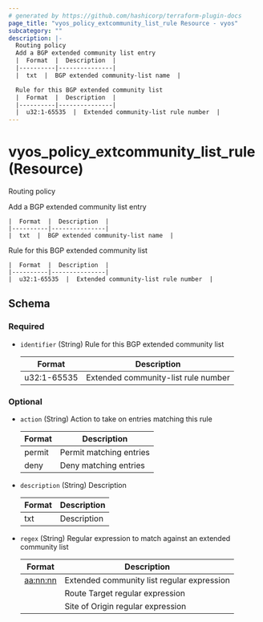 ```yaml
---
# generated by https://github.com/hashicorp/terraform-plugin-docs
page_title: "vyos_policy_extcommunity_list_rule Resource - vyos"
subcategory: ""
description: |-
  Routing policy
  Add a BGP extended community list entry
  |  Format  |  Description  |
  |----------|---------------|
  |  txt  |  BGP extended community-list name  |

  Rule for this BGP extended community list
  |  Format  |  Description  |
  |----------|---------------|
  |  u32:1-65535  |  Extended community-list rule number  |
---
```


# vyos_policy_extcommunity_list_rule (Resource)

Routing policy

Add a BGP extended community list entry

    |  Format  |  Description  |
    |----------|---------------|
    |  txt  |  BGP extended community-list name  |

Rule for this BGP extended community list

    |  Format  |  Description  |
    |----------|---------------|
    |  u32:1-65535  |  Extended community-list rule number  |



<!-- schema generated by tfplugindocs -->
## Schema

### Required

- `identifier` (String) Rule for this BGP extended community list

    |  Format  |  Description  |
    |----------|---------------|
    |  u32:1-65535  |  Extended community-list rule number  |

### Optional

- `action` (String) Action to take on entries matching this rule

    |  Format  |  Description  |
    |----------|---------------|
    |  permit  |  Permit matching entries  |
    |  deny  |  Deny matching entries  |
- `description` (String) Description

    |  Format  |  Description  |
    |----------|---------------|
    |  txt  |  Description  |
- `regex` (String) Regular expression to match against an extended community list

    |  Format  |  Description  |
    |----------|---------------|
    |  <aa:nn:nn>  |  Extended community list regular expression  |
    |  <rt aa:nn:nn>  |  Route Target regular expression  |
    |  <soo aa:nn:nn>  |  Site of Origin regular expression  |
